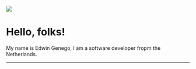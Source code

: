 ![](https://img.shields.io/badge/OS-Linux-informational?style=flat&logo=<LOGO_NAME>&logoColor=white&color=2bbc8a)



# Hello, folks!

My name is Edwin Genego, I am a software developer fropm the Netherlands.

----



<!--
**genego-dev/genego-dev** is a ✨ _special_ ✨ repository because its `README.md` (this file) appears on your GitHub profile.

Here are some ideas to get you started:

- 🔭 I’m currently working on ...
- 🌱 I’m currently learning ...
- 👯 I’m looking to collaborate on ...
- 🤔 I’m looking for help with ...
- 💬 Ask me about ...
- 📫 How to reach me: ...
- 😄 Pronouns: ...
- ⚡ Fun fact: ...
-->
